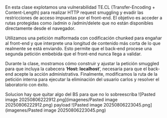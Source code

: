 En esta clase explotamos una vulnerabilidad TE.CL (Transfer-Encoding + Content-Length) para realizar HTTP request smuggling y evadir las restricciones de acceso impuestas por el front-end. El objetivo es acceder a rutas protegidas como /admin o /admin/delete que no están disponibles directamente desde el navegador.

Utilizamos una petición malformada con codificación chunked para engañar al front-end y que interprete una longitud de contenido más corta de lo que realmente se está enviando. Esto permite que el back-end procese una segunda petición embebida que el front-end nunca llega a validar.

Durante la clase, mostramos cómo construir y ajustar la petición smuggled para que incluya la cabecera ‘**Host: localhost**‘, necesaria para que el back-end acepte la acción administrativa. Finalmente, modificamos la ruta de la petición interna para ejecutar la eliminación del usuario carlos y resolver el laboratorio con éxito.

Solucion
hay que quitar algo del BS para que no lo sobreescriba
![Pasted image 20250806222912.png](imagenes/Pasted image 20250806222912.png)
payload
![Pasted image 20250806223045.png](imagenes/Pasted image 20250806223045.png)
